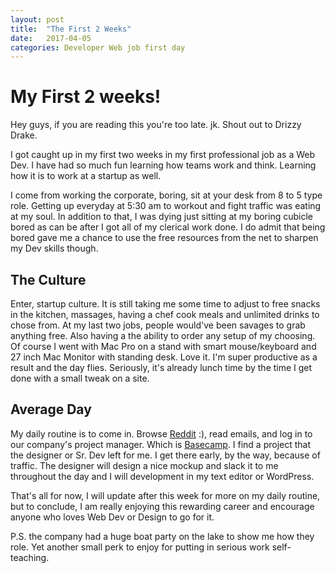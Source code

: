 ```yaml
---
layout: post
title:  "The First 2 Weeks"
date:   2017-04-05
categories: Developer Web job first day
---
```


# My First 2 weeks!

Hey guys, if you are reading this you're too late. jk. Shout out to Drizzy Drake.

I got caught up in my first two weeks in my first professional job as a Web Dev.
I have had so much fun learning how teams work and think. Learning how it is to
work at a startup as well.

I come from working the corporate, boring, sit at your desk from 8 to 5 type role.
Getting up everyday at 5:30 am to workout and fight traffic was eating at my soul.
In addition to that, I was dying just sitting at my boring cubicle bored as can be
after I got all of my clerical work done. I do admit that being bored gave me a
chance to use the free resources from the net to sharpen my Dev skills though.

## The Culture

Enter, startup culture.  It is still taking me some time to adjust to free snacks
in the kitchen, massages, having a chef cook meals and unlimited drinks to chose from.
At my last two jobs, people would've been savages to grab anything free. Also having
a the ability to order any setup of my choosing. Of course I went with Mac Pro on a stand
with smart mouse/keyboard and 27 inch Mac Monitor with standing desk. Love it. I'm
super productive as a result and the day flies. Seriously, it's already lunch time
by the time I get done with a small tweak on a site.

## Average Day

My daily routine is to come in. Browse [Reddit](https://www.reddit.com/) :), read emails,
and log in to our company's project manager. Which is [Basecamp](https://basecamp.com/). I find a project that the designer or Sr. Dev left for me. I get there early, by the way, because of traffic. The designer will design a nice mockup and slack it to me throughout the day and I will development in my text editor or WordPress.

That's all for now, I will update after this week for more on my daily routine, but to conclude, I am really enjoying this rewarding career and encourage anyone who loves Web Dev or Design to go for it.

P.S. the company had a huge boat party on the lake to show me how they role. Yet another small perk to enjoy for putting in serious work self-teaching.
